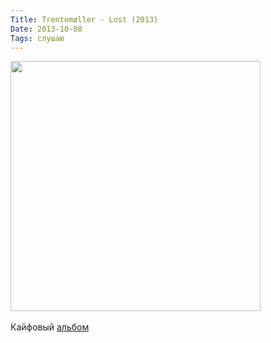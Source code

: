 ```yaml
---
Title: Trentemøller - Lost (2013)
Date: 2013-10-08
Tags: слушаю
---
```


<div class="text"><img src="https://dl.dropboxusercontent.com/u/140528/site/trentemoller-lost.jpg" width="400" height="400" /><br /><br />
Кайфовый <a href="https://itunes.apple.com/ru/album/lost/id685979776?l=en">альбом</a></div>